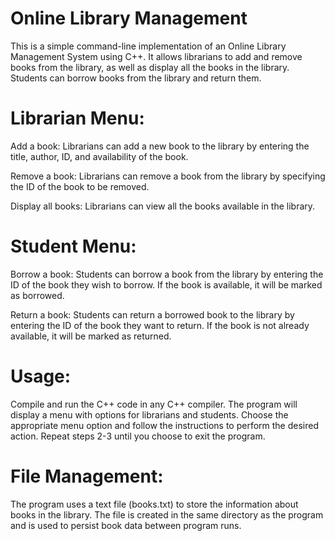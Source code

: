 
# Online Library Management
This is a simple command-line implementation of an Online Library Management System using C++. It allows librarians to add and remove books from the library, as well as display all the books in the library. Students can borrow books from the library and return them.

# Librarian Menu:

Add a book: Librarians can add a new book to the library by entering the title, author, ID, and availability of the book.

Remove a book: Librarians can remove a book from the library by specifying the ID of the book to be removed.

Display all books: Librarians can view all the books available in the library.


# Student Menu:

Borrow a book: Students can borrow a book from the library by entering the ID of the book they wish to borrow. If the book is available, it will be marked as borrowed.

Return a book: Students can return a borrowed book to the library by entering the ID of the book they want to return. If the book is not already available, it will be marked as returned.



# Usage:
Compile and run the C++ code in any C++ compiler.
The program will display a menu with options for librarians and students.
Choose the appropriate menu option and follow the instructions to perform the desired action.
Repeat steps 2-3 until you choose to exit the program.



# File Management:
The program uses a text file (books.txt) to store the information about books in the library. The file is created in the same directory as the program and is used to persist book data between program runs.
